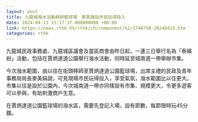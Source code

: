 ```yaml
---
layout: post
title: 九龍城潑水活動移師籃球場　麥美娟指市民玩得投入
date: 2024-04-13 15:17:37.000000000 +08:00
link: https://news.rthk.hk/rthk/ch/component/k2/1748750-20240413.htm
categories: rthk
---
```


九龍城民政事務處、九龍城區議會及當區商會由昨日起，一連三日舉行名為「泰繽紛」活動，包括在賈炳達道公園舉行潑水活動，同時延至城南道一帶舉辦市集。

今次潑水範圍，由以往在街頭移師至賈炳達道公園籃球場，出席主禮的民政及青年事務局局長麥美娟說，可見現場市民玩得投入，享受氣氛，潑水範圍比以往更大。市集以往是設於公園內，今次城南道一帶亦同樣設有市集、規模更大，令更多遊客可以參與，有助刺激商戶生意。

在賈炳達道公園籃球場的潑水區，需要先登記入場，設有節數，每節限時玩45分鐘。
